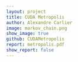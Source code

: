 ```yaml
---
layout: project
title: CUDA Metropolis
author: Alexandre Carlier
image: markov_chain.png
show_image: true
github: CUDAMetropolis
report: metropolis.pdf
show_report: false
---
```

